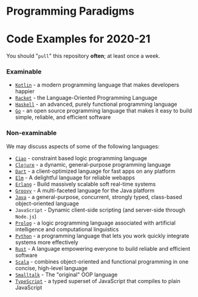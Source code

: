 # Programming Paradigms 

# Code Examples for 2020-21

You should "`pull`" this repository **often**; at least once a week.

### Examinable

* [`Kotlin`](https://kotlinlang.org/) - a modern programming language that makes developers happier
* [`Racket`](https://racket-lang.org/) - the Language-Oriented Programming Language
* [`Haskell`](https://www.haskell.org/) - an advanced, purely functional programming language
* [`Go`](https://golang.org/) - an open source programming language that makes it easy to build simple, reliable, and efficient software

### Non-examinable

We may discuss aspects of some of the following languages:

* [`Ciao`](http://ciao-lang.org/) - constraint based logic programming language
* [`Clojure`](https://clojure.org/) - a dynamic, general-purpose programming language
* [`Dart`](https://dart.dev/) - a client-optimized language for fast apps on any platform
* [`Elm`](https://elm-lang.org/) - A delightful language for reliable webapps
* [`Erlang`](https://www.erlang.org/) - Build massively scalable soft real-time systems
* [`Groovy`](https://groovy-lang.org/) - A multi-faceted language for the Java platform
* [`Java`](https://www.java.com/en/download/help/develop.html) - a general-purpose, concurrent, strongly typed, class-based object-oriented language
* `JavaScript` - Dynamic client-side scripting (and server-side through `Node.js`) 
* [`Prolog`](https://en.wikipedia.org/wiki/Prolog) - a logic programming language associated with artificial intelligence and computational linguistics
* [`Python`](https://www.python.org/) - a programming language that lets you work quickly integrate systems more effectively
* [`Rust`](https://www.rust-lang.org/) - A language empowering everyone to build reliable and efficient software
* [`Scala`](https://www.scala-lang.org/) - combines object-oriented and functional programming in one concise, high-level language
* [`Smalltalk`](http://www.smalltalk.org/) - The "original" OOP language
* [`TypeScript`](https://www.typescriptlang.org/) - a typed superset of JavaScript that compiles to plain JavaScript
